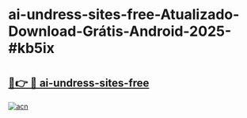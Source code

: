 # ai-undress-sites-free-Atualizado-Download-Grátis-Android-2025-#kb5ix

# <h2><a href="https://ainizakaria.my?title=ai-undress-sites-free&ref=24M">🔗👉 🔴 ai-undress-sites-free</a></h2>

[![acn](https://github.com/user-attachments/assets/0f9c940e-d8b0-45ae-aac7-cd30a18b3e1c)](https://ainizakaria.my?title=ai-undress-sites-free&ref=24M)

